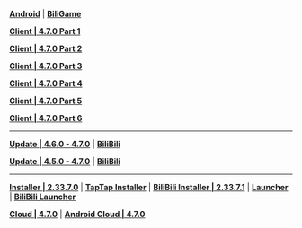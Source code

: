 **[Android](https://autopatchcn.yuanshen.com/client_app/download/Android/20240528142546_iDY5Myp8jJv70cF5/mihoyo/yuanshen_4.7.0.apk)** | **[BiliGame](https://pkg.biligame.com/games/ys_4.7.0_23093867_23435602_20240528_115804_15201.apk)**

**[Client | 4.7.0  Part 1](https://autopatchcn.yuanshen.com/client_app/download/pc_zip/20240524181110_KeC850jf18J0oRII/YuanShen_4.7.0.zip.001)**

**[Client | 4.7.0  Part 2](https://autopatchcn.yuanshen.com/client_app/download/pc_zip/20240524181110_KeC850jf18J0oRII/YuanShen_4.7.0.zip.002)**

**[Client | 4.7.0  Part 3](https://autopatchcn.yuanshen.com/client_app/download/pc_zip/20240524181110_KeC850jf18J0oRII/YuanShen_4.7.0.zip.003)**

**[Client | 4.7.0  Part 4](https://autopatchcn.yuanshen.com/client_app/download/pc_zip/20240524181110_KeC850jf18J0oRII/YuanShen_4.7.0.zip.004)**

**[Client | 4.7.0  Part 5](https://autopatchcn.yuanshen.com/client_app/download/pc_zip/20240524181110_KeC850jf18J0oRII/YuanShen_4.7.0.zip.005)**

**[Client | 4.7.0  Part 6](https://autopatchcn.yuanshen.com/client_app/download/pc_zip/20240524181110_KeC850jf18J0oRII/YuanShen_4.7.0.zip.006)**

---

**[Update | 4.6.0 - 4.7.0](https://autopatchcn.yuanshen.com/client_app/update/hk4e_cn/18/game_4.6.0_4.7.0_hdiff_xrMCwjTting6IubX.zip)** | **[BiliBili](https://autopatchcn.yuanshen.com/client_app/update/hk4e_cn/17/game_4.6.0_4.7.0_hdiff_8grAkfyz3i0YLJ9T.zip)**

**[Update | 4.5.0 - 4.7.0](https://autopatchcn.yuanshen.com/client_app/update/hk4e_cn/18/game_4.5.0_4.7.0_hdiff_Dgw4Eo0AxTXNq9Jk.zip)** | **[BiliBili](https://autopatchcn.yuanshen.com/client_app/update/hk4e_cn/17/game_4.5.0_4.7.0_hdiff_CMAl5kKuPaQWSmiz.zip)**

---

**[Installer | 2.33.7.0](https://autopatchcn.yuanshen.com/client_app/download/launcher/20240513153106_CxtO6QgUDHkivtex/mihoyo/yuanshen_setup_20240506162159.exe)** | **[TapTap Installer](https://autopatchcn.yuanshen.com/client_app/download/launcher/20240513153106_CxtO6QgUDHkivtex/taptap/yuanshen_setup_20240506162307.exe)** | **[BiliBili Installer | 2.33.7.1](https://pkg.biligame.com/games/yuanshen_setup_20240517230734/413738/yuanshen_setup_20240517230734.exe)** | **[Launcher](https://autopatchcn.yuanshen.com/client_app/update/hk4e_cn/18/update_20240506201351_fd19fc83MH0rqQSU.zip)** | **[BiliBili Launcher](https://autopatchcn.yuanshen.com/client_app/update/hk4e_cn/17/update_20240517224904_68ec4359XrpwJFq5.zip)**

**[Cloud | 4.7.0](https://autopatchcn.yuanshen.com/client_app/download/cloudgame/pc/20240529195741_EJsiUxBjr2cDD5q8/cbu102/yscloud_4.7.0.exe)** | **[Android Cloud | 4.7.0](https://autopatchcn.yuanshen.com/client_app/download/cloudgame/android/20240529195803_0M43TbYucY8MVCbP/cyydmihoyo/yscloud_4.7.0.apk)**
